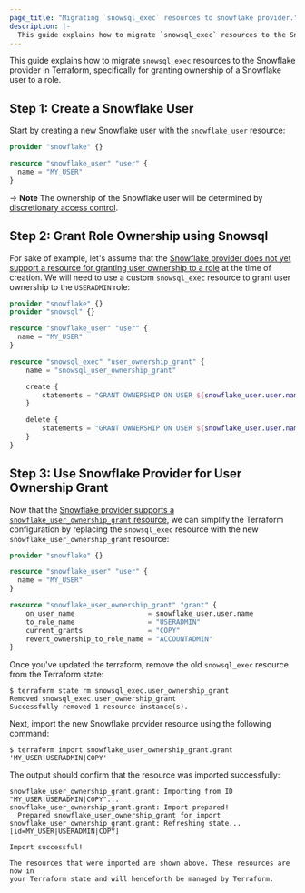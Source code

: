 ```yaml
---
page_title: "Migrating `snowsql_exec` resources to snowflake provider."
description: |-
  This guide explains how to migrate `snowsql_exec` resources to the Snowflake provider in Terraform.
---
```


This guide explains how to migrate `snowsql_exec` resources to the Snowflake provider in Terraform, specifically for granting ownership of a Snowflake user to a role.

## Step 1: Create a Snowflake User

Start by creating a new Snowflake user with the `snowflake_user` resource:

```terraform
provider "snowflake" {}

resource "snowflake_user" "user" {
  name = "MY_USER"
}
```

-> **Note** The ownership of the Snowflake user will be determined by [discretionary access control](https://docs.snowflake.com/en/user-guide/security-access-control-overview#access-control-framework).

## Step 2: Grant Role Ownership using Snowsql

For sake of example, let's assume that the [Snowflake provider does not yet support a resource for granting user ownership to a role](https://github.com/Snowflake-Labs/terraform-provider-snowflake/issues/956) at the time of creation. We will need to use a custom `snowsql_exec` resource to grant user ownership to the `USERADMIN` role:

```terraform
provider "snowflake" {}
provider "snowsql" {}

resource "snowflake_user" "user" {
  name = "MY_USER"
}

resource "snowsql_exec" "user_ownership_grant" {
    name = "snowsql_user_ownership_grant"

    create {
        statements = "GRANT OWNERSHIP ON USER ${snowflake_user.user.name} TO ROLE SYSADMIN COPY CURRENT GRANTS;"
    }

    delete {
        statements = "GRANT OWNERSHIP ON USER ${snowflake_user.user.name} TO ROLE ACCOUNTADMIN COPY CURRENT GRANTS;"
    }
}
```

## Step 3: Use Snowflake Provider for User Ownership Grant

Now that the [Snowflake provider supports a `snowflake_user_ownership_grant` resource](https://github.com/Snowflake-Labs/terraform-provider-snowflake/pull/969), we can simplify the Terraform configuration by replacing the `snowsql_exec` resource with the new `snowflake_user_ownership_grant` resource:


```terraform
provider "snowflake" {}

resource "snowflake_user" "user" {
  name = "MY_USER"
}

resource "snowflake_user_ownership_grant" "grant" {
	on_user_name                  = snowflake_user.user.name
	to_role_name                  = "USERADMIN"
	current_grants                = "COPY"
    revert_ownership_to_role_name = "ACCOUNTADMIN"
}
```

Once you've updated the terraform, remove the old `snowsql_exec` resource from the Terraform state:

```console
$ terraform state rm snowsql_exec.user_ownership_grant
Removed snowsql_exec.user_ownership_grant
Successfully removed 1 resource instance(s).
```

Next, import the new Snowflake provider resource using the following command:

```console
$ terraform import snowflake_user_ownership_grant.grant 'MY_USER|USERADMIN|COPY'
```

The output should confirm that the resource was imported successfully:

```
snowflake_user_ownership_grant.grant: Importing from ID "MY_USER|USERADMIN|COPY"...
snowflake_user_ownership_grant.grant: Import prepared!
  Prepared snowflake_user_ownership_grant for import
snowflake_user_ownership_grant.grant: Refreshing state... [id=MY_USER|USERADMIN|COPY]

Import successful!

The resources that were imported are shown above. These resources are now in
your Terraform state and will henceforth be managed by Terraform.
```